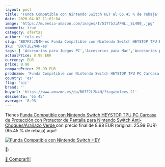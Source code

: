 ```yaml
---
layout: post
title: 'Funda Compatible con Nintendo Switch HEY al 65.45 % de rebaja'
date: 2020-04-02 11:02:04
image: 'https://m.media-amazon.com/images/I/5177bJiAFWL._SL400_.jpg'
comments: true
category: ofertas
author: 'tole.es'
slug: 'B07F2L2N4H-es Funda Compatible con Nintendo Switch HEYSTOP TPU PC...'
sku: 'B07F2L2N4H-es'
tags: [ 'Accesorios para Juegos PC','Accesorios para Mac','Accesorios para PlayStation 4','Auriculares gaming con micrófono para PlayStation 4','Auriculares gaming para PC','Electrónica','Hardware y juegos para Nintendo Switch','Hardware y juegos para PlayStation 4','Juegos para Nintendo Switch','Juegos y Accesorios para Mac','Juegos y Accesorios para PC','Teclados para gamers para PC','Videojuegos','nintendo', ]
actualPrice: 8.98 EUR
currency: EUR
price: 8.98
comparePrice: 25.99 EUR
prodname: 'Funda Compatible con Nintendo Switch HEYSTOP TPU PC Carcasa de Protección con Protector de Pantalla para Nintendo Switch  Anti-Choques/Arañazo  Verde '
country: 'es'
flag: '🇪🇸'
brand: ''
buyurl: 'https://www.amazon.es/dp/B07F2L2N4H/?tag=tolees-21'
descuento: '65.45'
average: '8.98'
---
```


Tienes [Funda Compatible con Nintendo Switch HEYSTOP TPU PC Carcasa de Protección con Protector de Pantalla para Nintendo Switch  Anti-Choques/Arañazo  Verde ](https://www.amazon.es/dp/B07F2L2N4H/?tag=tolees-21) con precio final de  8.98 EUR (original: 25.99 EUR) (65.45 %  de rebaja) aqui!

[![Funda Compatible con Nintendo Switch HEY](https://m.media-amazon.com/images/I/5177bJiAFWL._SL400_.jpg)](https://www.amazon.es/dp/B07F2L2N4H/?tag=tolees-21)

🔎:


[🛒 Comprar!!!](https://www.amazon.es/dp/B07F2L2N4H/?tag=tolees-21)
